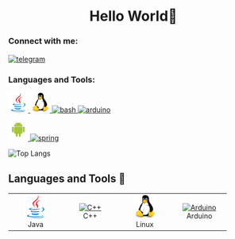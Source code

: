 <h1 align="center">Hello World👋</h1>
<h3 align="left">Connect with me:</h3>

<a href="https://t.me/general_java" target="blank"><img align="center" src="https://upload.wikimedia.org/wikipedia/commons/8/83/Telegram_2019_Logo.svg" alt="telegram" height="30" width="30" /></a>

<h3 align="left">Languages and Tools:</h3>

<a href="https://www.java.com" target="_blank" rel="noreferrer"> <img src="https://raw.githubusercontent.com/devicons/devicon/master/icons/java/java-original.svg" alt="java" width="40" height="40"/> </a>
<a href="https://www.linux.org/" target="_blank" rel="noreferrer"> <img src="https://raw.githubusercontent.com/devicons/devicon/master/icons/linux/linux-original.svg" alt="linux" width="40" height="40"/> </a>
<a href="https://www.gnu.org/software/bash/" target="_blank" rel="noreferrer"> <img src="https://www.vectorlogo.zone/logos/gnu_bash/gnu_bash-icon.svg" alt="bash" width="40" height="40"/> </a>
<a href="https://www.arduino.cc/" target="_blank" rel="noreferrer"> <img src="https://cdn.worldvectorlogo.com/logos/arduino-1.svg" alt="arduino" width="40" height="40"/> </a>
<p align="left"> <a href="https://developer.android.com" target="_blank" rel="noreferrer"> <img src="https://raw.githubusercontent.com/devicons/devicon/master/icons/android/android-original-wordmark.svg" alt="android" width="40" height="40"/> </a>
<a href="https://spring.io/" target="_blank" rel="noreferrer"> <img src="https://www.vectorlogo.zone/logos/springio/springio-icon.svg" alt="spring" width="40" height="40"/> </a> </p>

![Top Langs](https://github-readme-stats.vercel.app/api/top-langs/?username=GeneralPashon&theme=github_dark)

## Languages and Tools 🧰
<table>
  <tr>
    <td align="center" width="96">
      <a href="https://www.java.com/">
        <img src="https://raw.githubusercontent.com/devicons/devicon/master/icons/java/java-original.svg" width="48" height="48" alt="Java" />
      </a>
      <br>Java
    </td>
    <td align="center" width="96">
      <a href="https://en.wikipedia.org/wiki/C%2B%2B">
        <img src="https://cdn.worldvectorlogo.com/logos/c.svg" width="48" height="48" alt="C++"/>
      </a>
      <br>C++
    </td>
    <td align="center" width="96">
      <a href="https://www.linux.org/" >
        <img src="https://raw.githubusercontent.com/devicons/devicon/master/icons/linux/linux-original.svg" width="48" height="48" alt="Linux" />
      </a>
      <br>Linux
    </td>
    <td align="center" width="96">
      <a href="https://www.arduino.cc/" >
        <img src="https://cdn.worldvectorlogo.com/logos/arduino-1.svg" width="48" height="48" alt="Arduino" />
      </a>
      <br>Arduino
    </td>
</table>
